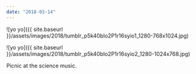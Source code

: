 ```yaml
---
date: "2018-03-14"
---
```


![yo yo]({{ site.baseurl }}/assets/images/2018/tumblr_p5k40bIo2P1r16syio1_1280-768x1024.jpg)

![yo yo]({{ site.baseurl }}/assets/images/2018/tumblr_p5k40bIo2P1r16syio2_1280-1024x768.jpg)

Picnic at the science music.

